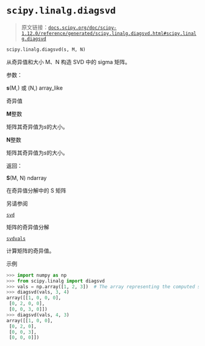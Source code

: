# `scipy.linalg.diagsvd`

> 原文链接：[`docs.scipy.org/doc/scipy-1.12.0/reference/generated/scipy.linalg.diagsvd.html#scipy.linalg.diagsvd`](https://docs.scipy.org/doc/scipy-1.12.0/reference/generated/scipy.linalg.diagsvd.html#scipy.linalg.diagsvd)

```py
scipy.linalg.diagsvd(s, M, N)
```

从奇异值和大小 M、N 构造 SVD 中的 sigma 矩阵。

参数：

**s**(M,) 或 (N,) array_like

奇异值

**M**整数

矩阵其奇异值为*s*的大小。

**N**整数

矩阵其奇异值为*s*的大小。

返回：

**S**(M, N) ndarray

在奇异值分解中的 S 矩阵

另请参阅

[`svd`](https://docs.scipy.org/doc/scipy-1.12.0/reference/generated/scipy.linalg.svd.html#scipy.linalg.svd "scipy.linalg.svd")

矩阵的奇异值分解

[`svdvals`](https://docs.scipy.org/doc/scipy-1.12.0/reference/generated/scipy.linalg.svdvals.html#scipy.linalg.svdvals "scipy.linalg.svdvals")

计算矩阵的奇异值。

示例

```py
>>> import numpy as np
>>> from scipy.linalg import diagsvd
>>> vals = np.array([1, 2, 3])  # The array representing the computed svd
>>> diagsvd(vals, 3, 4)
array([[1, 0, 0, 0],
 [0, 2, 0, 0],
 [0, 0, 3, 0]])
>>> diagsvd(vals, 4, 3)
array([[1, 0, 0],
 [0, 2, 0],
 [0, 0, 3],
 [0, 0, 0]]) 
```
